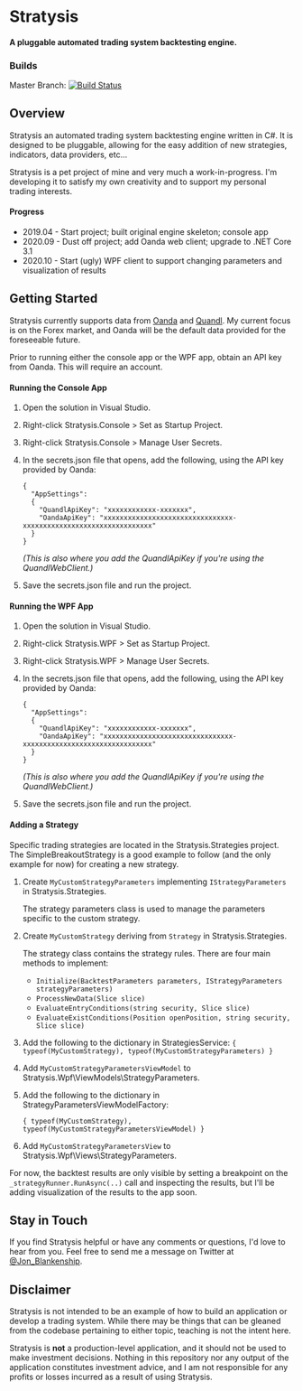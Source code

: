 # Stratysis
#### A pluggable automated trading system backtesting engine.

### Builds
Master Branch: [![Build Status](https://jonblankenship.visualstudio.com/stratysis/_apis/build/status/Stratysis%20-%20CI%20Build?branchName=master)](https://jonblankenship.visualstudio.com/stratysis/_build/latest?definitionId=1&branchName=master)



## Overview

Stratysis an automated trading system backtesting engine written in C#.  It is designed to be pluggable, allowing for the easy addition of new strategies, indicators, data providers, etc...

Stratysis is a pet project of mine and very much a work-in-progress.  I'm developing it to satisfy my own creativity and to support my personal trading interests.

#### Progress

- 2019.04 - Start project; built original engine skeleton; console app
- 2020.09 - Dust off project; add Oanda web client; upgrade to .NET Core 3.1
- 2020.10 - Start (ugly) WPF client to support changing parameters and visualization of results



## Getting Started

Stratysis currently supports data from [Oanda](https://www.oanda.com/) and [Quandl](https://www.quandl.com/).  My current focus is on the Forex market, and Oanda will be the default data provided for the foreseeable future.

Prior to running either the console app or the WPF app, obtain an API key from Oanda.  This will require an account.

#### Running the Console App

1. Open the solution in Visual Studio.

2. Right-click Stratysis.Console > Set as Startup Project.

3. Right-click Stratysis.Console > Manage User Secrets.

4. In the secrets.json file that opens, add the following, using the API key provided by Oanda:

   ```
   {
     "AppSettings":
     {    
       "QuandlApiKey": "xxxxxxxxxxxx-xxxxxxx",
       "OandaApiKey": "xxxxxxxxxxxxxxxxxxxxxxxxxxxxxxxx-xxxxxxxxxxxxxxxxxxxxxxxxxxxxxxxx"
     }
   }
   ```

   _(This is also where you add the QuandlApiKey if you're using the QuandlWebClient.)_

5. Save the secrets.json file and run the project.

#### Running the WPF App

1. Open the solution in Visual Studio.

2. Right-click Stratysis.WPF > Set as Startup Project.

3. Right-click Stratysis.WPF > Manage User Secrets.

4. In the secrets.json file that opens, add the following, using the API key provided by Oanda:

   ```
   {
     "AppSettings":
     {    
       "QuandlApiKey": "xxxxxxxxxxxx-xxxxxxx",
       "OandaApiKey": "xxxxxxxxxxxxxxxxxxxxxxxxxxxxxxxx-xxxxxxxxxxxxxxxxxxxxxxxxxxxxxxxx"
     }
   }
   ```

   _(This is also where you add the QuandlApiKey if you're using the QuandlWebClient.)_

5. Save the secrets.json file and run the project.

#### Adding a Strategy

Specific trading strategies are located in the Stratysis.Strategies project.  The SimpleBreakoutStrategy is a good example to follow (and the only example for now) for creating a new strategy.

1. Create `MyCustomStrategyParameters` implementing `IStrategyParameters` in Stratysis.Strategies.

   The strategy parameters class is used to manage the parameters specific to the custom strategy.

2. Create `MyCustomStrategy` deriving from `Strategy` in Stratysis.Strategies.

   The strategy class contains the strategy rules.  There are four main methods to implement:

   - `Initialize(BacktestParameters parameters, IStrategyParameters strategyParameters)`
   - `ProcessNewData(Slice slice)`
   - `EvaluateEntryConditions(string security, Slice slice)`
   - `EvaluateExistConditions(Position openPosition, string security, Slice slice)`

3. Add the following to the dictionary in StrategiesService:
   `{ typeof(MyCustomStrategy), typeof(MyCustomStrategyParameters) }`

4. Add `MyCustomStrategyParametersViewModel` to Stratysis.Wpf\ViewModels\StrategyParameters.

5. Add the following to the dictionary in StrategyParametersViewModelFactory:

   `{ typeof(MyCustomStrategy), typeof(MyCustomStrategyParametersViewModel) }`

6. Add `MyCustomStrategyParametersView` to Stratysis.Wpf\Views\StrategyParameters.



For now, the backtest results are only visible by setting a breakpoint on the `_strategyRunner.RunAsync(..)` call and inspecting the results, but I'll be adding visualization of the results to the app soon.



## Stay in Touch

If you find Stratysis helpful or have any comments or questions, I'd love to hear from you.  Feel free to send me a message on Twitter at [@Jon_Blankenship](https://twitter.com/Jon_Blankenship).



## Disclaimer

Stratysis is not intended to be an example of how to build an application or develop a trading system.  While there may be things that can be gleaned from the codebase pertaining to either topic, teaching is not the intent here.

Stratysis is **not** a production-level application, and it should not be used to make investment decisions.  Nothing in this repository nor any output of the application constitutes investment advice, and I am not responsible for any profits or losses incurred as a result of using Stratysis.